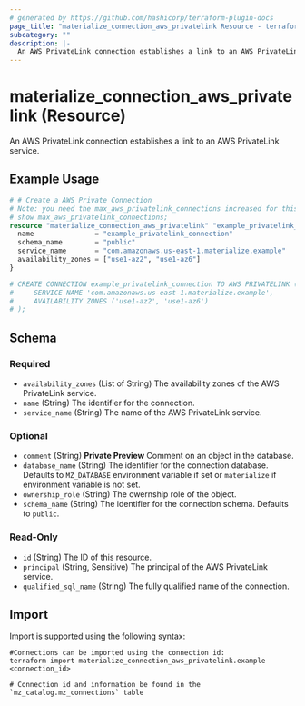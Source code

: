 ```yaml
---
# generated by https://github.com/hashicorp/terraform-plugin-docs
page_title: "materialize_connection_aws_privatelink Resource - terraform-provider-materialize"
subcategory: ""
description: |-
  An AWS PrivateLink connection establishes a link to an AWS PrivateLink service.
---
```


# materialize_connection_aws_privatelink (Resource)

An AWS PrivateLink connection establishes a link to an AWS PrivateLink service.

## Example Usage

```terraform
# # Create a AWS Private Connection
# Note: you need the max_aws_privatelink_connections increased for this to work:
# show max_aws_privatelink_connections;
resource "materialize_connection_aws_privatelink" "example_privatelink_connection" {
  name               = "example_privatelink_connection"
  schema_name        = "public"
  service_name       = "com.amazonaws.us-east-1.materialize.example"
  availability_zones = ["use1-az2", "use1-az6"]
}

# CREATE CONNECTION example_privatelink_connection TO AWS PRIVATELINK (
#     SERVICE NAME 'com.amazonaws.us-east-1.materialize.example',
#     AVAILABILITY ZONES ('use1-az2', 'use1-az6')
# );
```

<!-- schema generated by tfplugindocs -->
## Schema

### Required

- `availability_zones` (List of String) The availability zones of the AWS PrivateLink service.
- `name` (String) The identifier for the connection.
- `service_name` (String) The name of the AWS PrivateLink service.

### Optional

- `comment` (String) **Private Preview** Comment on an object in the database.
- `database_name` (String) The identifier for the connection database. Defaults to `MZ_DATABASE` environment variable if set or `materialize` if environment variable is not set.
- `ownership_role` (String) The owernship role of the object.
- `schema_name` (String) The identifier for the connection schema. Defaults to `public`.

### Read-Only

- `id` (String) The ID of this resource.
- `principal` (String, Sensitive) The principal of the AWS PrivateLink service.
- `qualified_sql_name` (String) The fully qualified name of the connection.

## Import

Import is supported using the following syntax:

```shell
#Connections can be imported using the connection id:
terraform import materialize_connection_aws_privatelink.example <connection_id>

# Connection id and information be found in the `mz_catalog.mz_connections` table
```
